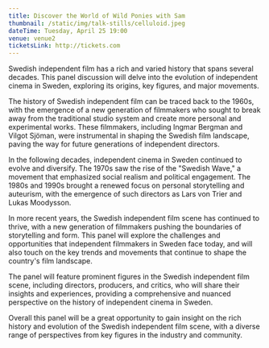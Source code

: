 ```yaml
---
title: Discover the World of Wild Ponies with Sam
thumbnail: /static/img/talk-stills/celluloid.jpeg
dateTime: Tuesday, April 25 19:00
venue: venue2
ticketsLink: http://tickets.com
---
```

Swedish independent film has a rich and varied history that spans several decades. This panel discussion will delve into the evolution of independent cinema in Sweden, exploring its origins, key figures, and major movements.

The history of Swedish independent film can be traced back to the 1960s, with the emergence of a new generation of filmmakers who sought to break away from the traditional studio system and create more personal and experimental works. These filmmakers, including Ingmar Bergman and Vilgot Sjöman, were instrumental in shaping the Swedish film landscape, paving the way for future generations of independent directors.

In the following decades, independent cinema in Sweden continued to evolve and diversify. The 1970s saw the rise of the "Swedish Wave," a movement that emphasized social realism and political engagement. The 1980s and 1990s brought a renewed focus on personal storytelling and auteurism, with the emergence of such directors as Lars von Trier and Lukas Moodysson.

In more recent years, the Swedish independent film scene has continued to thrive, with a new generation of filmmakers pushing the boundaries of storytelling and form. This panel will explore the challenges and opportunities that independent filmmakers in Sweden face today, and will also touch on the key trends and movements that continue to shape the country's film landscape.

The panel will feature prominent figures in the Swedish independent film scene, including directors, producers, and critics, who will share their insights and experiences, providing a comprehensive and nuanced perspective on the history of independent cinema in Sweden.

Overall this panel will be a great opportunity to gain insight on the rich history and evolution of the Swedish independent film scene, with a diverse range of perspectives from key figures in the industry and community.